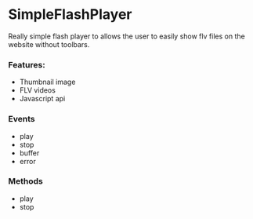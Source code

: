 # SimpleFlashPlayer

Really simple flash player to allows the user to easily show flv files on the website without toolbars. 

### Features:
- Thumbnail image
- FLV videos
- Javascript api

### Events
- play
- stop
- buffer
- error

### Methods
- play
- stop

